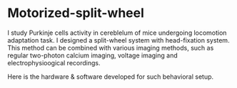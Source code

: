 # Motorized-split-wheel

I study Purkinje cells activity in cereblelum of mice undergoing locomotion adaptation task. I designed a split-wheel system with head-fixation system. This method can be combined with various imaging methods, such as regular two-photon calcium imaging, voltage imaging and electrophysioogical recordings. 

Here is the hardware & software developed for such behavioral setup.
